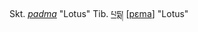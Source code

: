 Skt. [*padma*](https://en.wiktionary.org/wiki/%E0%A4%AA%E0%A4%A6%E0%A5%8D%E0%A4%AE#Sanskrit) "Lotus"
Tib. [པདྨ།](https://en.wiktionary.org/wiki/%E0%BD%94%E0%BD%91%E0%BE%A8#Tibetan) [[pɛma](http://ipa-reader.xyz/?text=p%C9%9Bma&voice=Brian)] "Lotus"